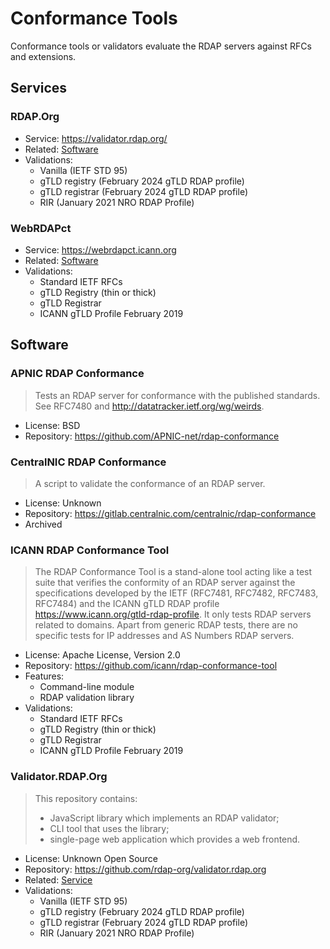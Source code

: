 # Conformance Tools

Conformance tools or validators evaluate the RDAP servers against RFCs
and extensions.

## Services

### RDAP.Org

* Service: <https://validator.rdap.org/>
* Related: [Software](#validatorrdaporg)
* Validations:
  * Vanilla (IETF STD 95)
  * gTLD registry (February 2024 gTLD RDAP profile)
  * gTLD registrar (February 2024 gTLD RDAP profile)
  * RIR (January 2021 NRO RDAP Profile)

### WebRDAPct

* Service: <https://webrdapct.icann.org>
* Related: [Software](#icann-rdap-conformance-tool)
* Validations:
  * Standard IETF RFCs
  * gTLD Registry (thin or thick)
  * gTLD Registrar
  * ICANN gTLD Profile February 2019

## Software

### APNIC RDAP Conformance

> Tests an RDAP server for conformance with the published standards. See RFC7480 and http://datatracker.ietf.org/wg/weirds.

* License: BSD
* Repository: <https://github.com/APNIC-net/rdap-conformance>

### CentralNIC RDAP Conformance

> A script to validate the conformance of an RDAP server.

* License: Unknown
* Repository: <https://gitlab.centralnic.com/centralnic/rdap-conformance>
* Archived

### ICANN RDAP Conformance Tool

> The RDAP Conformance Tool is a stand-alone tool acting like a test suite that verifies 
> the conformity of an RDAP server against the specifications developed by the IETF 
> (RFC7481, RFC7482, RFC7483, RFC7484) and the ICANN gTLD RDAP profile
> <https://www.icann.org/gtld-rdap-profile>. It only tests RDAP servers related to domains. 
> Apart from generic RDAP tests, there are no specific tests for IP addresses and AS Numbers RDAP servers.

* License: Apache License, Version 2.0
* Repository: <https://github.com/icann/rdap-conformance-tool>
* Features:
  * Command-line module
  * RDAP validation library
* Validations:
  * Standard IETF RFCs
  * gTLD Registry (thin or thick)
  * gTLD Registrar
  * ICANN gTLD Profile February 2019

### Validator.RDAP.Org

> This repository contains:
> * JavaScript library which implements an RDAP validator;
> * CLI tool that uses the library;
> * single-page web application which provides a web frontend.

* License: Unknown Open Source
* Repository: <https://github.com/rdap-org/validator.rdap.org>
* Related: [Service](#rdaporg)
* Validations:
  * Vanilla (IETF STD 95)
  * gTLD registry (February 2024 gTLD RDAP profile)
  * gTLD registrar (February 2024 gTLD RDAP profile)
  * RIR (January 2021 NRO RDAP Profile)
